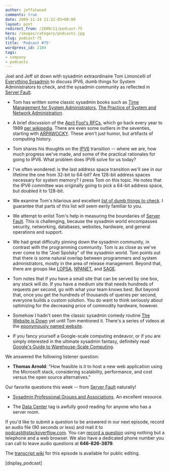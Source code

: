 ```yaml
---
author: jeffatwood
comments: true
date: 2009-11-24 21:22:03+00:00
layout: post
redirect_from: /2009/11/podcast-75
hero: /images/category/podcasts.jpg
slug: podcast-75
title: 'Podcast #75'
wordpress_id: 2184
tags:
- company
- podcasts
---
```


Joel and Jeff sit down with sysadmin extraordinaire Tom Limoncelli of [Everything Sysadmin](http://EverythingSysadmin.com) to discuss IPV6, dumb things for System Administrators to check, and the sysadmin community as reflected in [Server Fault](http://serverfault.com).






  * Tom has written some classic sysadmin books such as [Time Management for System Administrators](http://amazon.com/o/ASIN/0596007833/tomontime-20), [The Practice of System and Network Administration](http://amazon.com/o/ASIN/0321492668/tomontime-20).


  * A brief discussion of the [April Fool's RFCs](http://www.rfchumor.com), which go back every year to 1989 [per wikipedia](http://en.wikipedia.org/wiki/April_Fools%27_Day_RFC). There are even some outliers in the seventies, starting with [ARPAWOCKY](http://tools.ietf.org/html/rfc527). These aren't just humor, but artifacts of computing history.


  * Tom shares his thoughts on the [IPV6](http://en.wikipedia.org/wiki/IPv6) transition -- where we are, how much progress we've made, and some of the practical rationales for going to IPV6. What problem does IPV6 solve for us today?


  * I've often wondered: is the last address space transition we'll see in our lifetime the one from 32-bit to 64-bit? Are 128-bit address spaces necessary for system memory? I press Tom on this topic. He notes that the IPV6 committee was originally going to pick a 64-bit address space, but doubled it to 128-bit.


  * We examine Tom's hilarious and excellent [list of dumb things to check](http://whatexit.org/tal/mywritings/dumb-things-to-check.html). I guarantee that parts of this list will seem eerily familiar to you.


  * We attempt to enlist Tom's help in measuring the boundaries of [Server Fault](http://serverfault.com). This is challenging, because the sysadmin world encompasses security, networking, databases, websites, hardware, and general operations and support.


  * We had great difficulty pinning down the sysadmin community, in contrast with the programming community. Tom is as close as we've ever come to the "Joel Spolsky" of the sysadmin world. Tom points out that there is some natural overlap between programmers and system administrators, mostly in the area of release management. Beyond that, there are groups like [LOPSA](http://lopsa.org/), [NPANET](http://www.npanet.org/), and [SAGE](http://www.sage.org/).


  * Tom notes that if you have a small site that can be served by one box, any stack will do. If you have a medium site that needs hundreds of requests per second, go with what your team knows best. But beyond that, once you get the hundreds of thousands of queries per second, everyone builds a custom solution. You do want to think seriously about optimizing for the decreasing price of commodity hardware, however.  



  * Somehow I hadn't seen the classic sysadmin comedy routine [The Website is Down](http://www.youtube.com/watch?v=N38a5ja26xY&fmt=18) yet until Tom mentioned it. There's a series of videos at the [eponymously named website](http://www.thewebsiteisdown.com/).


  * If you fancy yourself a Google-scale computing endeavor, or if you are simply interested in the ultimate sysadmin fantasy, definitely read [Google's Guide to Warehouse-Scale Computing](http://www.morganclaypool.com/doi/pdf/10.2200/S00193ED1V01Y200905CAC006).




We answered the following listener question:






  * **Thomas Arnold**: "How feasible is it to host a new web application using the Microsoft stack, considering scalability, performance, and cost versus the open source alternatives."  





Our favorite questions this week -- from [Server Fault](http://serverfault.com) naturally!






  * [](http://superuser.com/questions/52671/how-do-i-create-unicode-smilies-like)[Sysadmin Professional Groups and Associations](http://serverfault.com/questions/20356/professional-groups-and-associations). An excellent resource.


  * The [Data Center](http://serverfault.com/questions/tagged/data-center) tag is awfully good reading for anyone who has a server room.




If you'd like to submit a question to be answered in our next episode, record an audio file (90 seconds or less) and mail it to [podcast@stackoverflow.com](mailto:podcast@stackoverflow.com). You can [record a question](http://blog.stackoverflow.com/index.php/2008/05/recording-podcast-questions-using-your-telephone/) using nothing but a telephone and a web browser. We also have a dedicated phone number you can call to leave audio questions at **646-826-3879**.






The [transcript wiki](https://stackoverflow.fogbugz.com/default.asp?W29099) for this episode is available for public editing.





[display_podcast]

